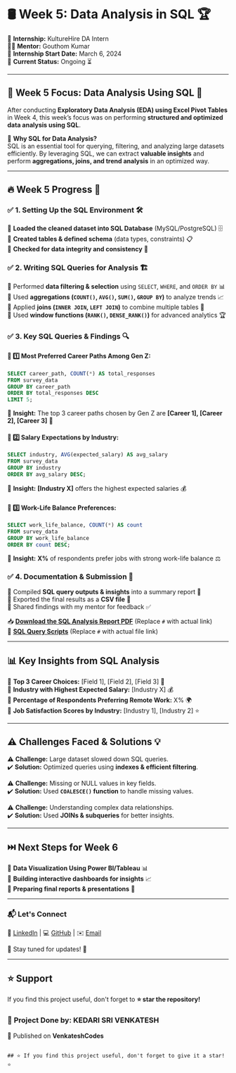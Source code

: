 # 🛢️ Week 5: Data Analysis in SQL 🏆  

🚀 **Internship:** KultureHire DA Intern  
👨‍🏫 **Mentor:** Gouthom Kumar  
📅 **Internship Start Date:** March 6, 2024  
📍 **Current Status:** Ongoing ⏳  

---

## 📢 Week 5 Focus: Data Analysis Using SQL 🎯  

After conducting **Exploratory Data Analysis (EDA) using Excel Pivot Tables** in Week 4, this week’s focus was on performing **structured and optimized data analysis using SQL**.  

📌 **Why SQL for Data Analysis?**  
SQL is an essential tool for querying, filtering, and analyzing large datasets efficiently. By leveraging SQL, we can extract **valuable insights** and perform **aggregations, joins, and trend analysis** in an optimized way.  

---

## 🔥 Week 5 Progress 🚀  

### ✅ **1. Setting Up the SQL Environment** 🛠️  
🔹 **Loaded the cleaned dataset into SQL Database** (MySQL/PostgreSQL) 🗄️  
🔹 **Created tables & defined schema** (data types, constraints) 📋  
🔹 **Checked for data integrity and consistency** 🔎   


### ✅ **2. Writing SQL Queries for Analysis** 🏗️  
🔸 Performed **data filtering & selection** using `SELECT`, `WHERE`, and `ORDER BY` 📊  
🔸 Used **aggregations (`COUNT()`, `AVG()`, `SUM()`, `GROUP BY`)** to analyze trends 📈  
🔸 Applied **joins (`INNER JOIN`, `LEFT JOIN`)** to combine multiple tables 🔗  
🔸 Used **window functions (`RANK()`, `DENSE_RANK()`)** for advanced analytics 🏆  


### ✅ **3. Key SQL Queries & Findings** 🔍  
#### 🔹 **1️⃣ Most Preferred Career Paths Among Gen Z:**  
```sql
SELECT career_path, COUNT(*) AS total_responses
FROM survey_data
GROUP BY career_path
ORDER BY total_responses DESC
LIMIT 5;
```
🔹 **Insight:** The top 3 career paths chosen by Gen Z are **[Career 1], [Career 2], [Career 3]** 🚀  


#### 🔹 **2️⃣ Salary Expectations by Industry:**  
```sql
SELECT industry, AVG(expected_salary) AS avg_salary
FROM survey_data
GROUP BY industry
ORDER BY avg_salary DESC;
```
🔹 **Insight:** **[Industry X]** offers the highest expected salaries 💰  


#### 🔹 **3️⃣ Work-Life Balance Preferences:**  
```sql
SELECT work_life_balance, COUNT(*) AS count
FROM survey_data
GROUP BY work_life_balance
ORDER BY count DESC;
```
🔹 **Insight:** **X%** of respondents prefer jobs with strong work-life balance ⚖️  


### ✅ **4. Documentation & Submission** 📑  
🔸 Compiled **SQL query outputs & insights** into a summary report 📝  
🔸 Exported the final results as a **CSV file** 📂  
🔸 Shared findings with my mentor for feedback ✅  

📥 **[Download the SQL Analysis Report PDF](#)** (Replace `#` with actual link)  
📑 **[SQL Query Scripts](#)** (Replace `#` with actual file link)  

---

## 📊 Key Insights from SQL Analysis  

🔹 **Top 3 Career Choices:** [Field 1], [Field 2], [Field 3] 🎯  
🔹 **Industry with Highest Expected Salary:** [Industry X] 💰  
🔹 **Percentage of Respondents Preferring Remote Work:** X% 🌍  
🔹 **Job Satisfaction Scores by Industry:** [Industry 1], [Industry 2] ⭐  

---

## ⚠️ Challenges Faced & Solutions 💡  

⚠️ **Challenge:** Large dataset slowed down SQL queries.  
✔️ **Solution:** Optimized queries using **indexes & efficient filtering**.  

⚠️ **Challenge:** Missing or NULL values in key fields.  
✔️ **Solution:** Used **`COALESCE()` function** to handle missing values.  

⚠️ **Challenge:** Understanding complex data relationships.  
✔️ **Solution:** Used **JOINs & subqueries** for better insights.  

---

## ⏭️ Next Steps for Week 6  

🚀 **Data Visualization Using Power BI/Tableau** 📊  
🚀 **Building interactive dashboards for insights** 📈  
🚀 **Preparing final reports & presentations** 📝  

---

### 📬 Let's Connect  

💼 [LinkedIn](https://www.linkedin.com/in/kedari-sri-venkatesh-359056347) | 💻 [GitHub](https://github.com/venkateshcodes) | ✉️ [Email](srivenkatesh6.k@gmail.com)  

🔔 Stay tuned for updates! 🌟  

---

## ⭐ Support  
If you find this project useful, don't forget to **⭐ star the repository!**  

### 📌 **Project Done by:** **KEDARI SRI VENKATESH**  
📢 Published on **VenkateshCodes**  
```

## ⭐ If you find this project useful, don't forget to give it a star! ⭐
